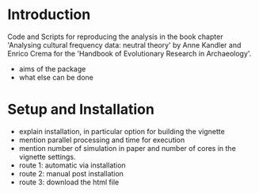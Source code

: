 # Introduction
Code and Scripts for reproducing the analysis in the book chapter 'Analysing cultural frequency data: neutral theory' by Anne Kandler and Enrico Crema for the 'Handbook of Evolutionary Research in Archaeology'.

* aims of the package
* what else can be done

# Setup and Installation

* explain installation, in particular option for building the vignette
* mention parallel processing and time for execution
* mention number of simulation in paper and number of cores in the vignette settings.
* route 1: automatic via installation 
* route 2: manual post installation
* route 3: download the html file
